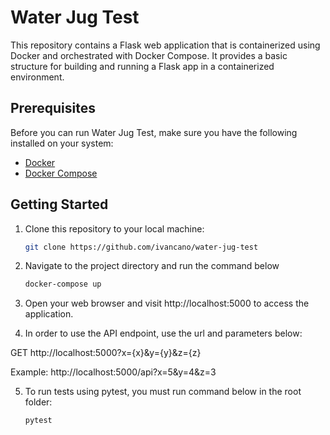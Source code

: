 # Water Jug Test

This repository contains a Flask web application that is containerized using Docker and orchestrated with Docker Compose. It provides a basic structure for building and running a Flask app in a containerized environment.

## Prerequisites

Before you can run Water Jug Test, make sure you have the following installed on your system:

- [Docker](https://docs.docker.com/get-docker/)
- [Docker Compose](https://docs.docker.com/compose/install/)

## Getting Started

1. Clone this repository to your local machine:

   ```bash
   git clone https://github.com/ivancano/water-jug-test
   ```

2. Navigate to the project directory and run the command below

   ```bash
   docker-compose up
   ```

3. Open your web browser and visit http://localhost:5000 to access the application.

4. In order to use the API endpoint, use the url and parameters below:

GET http://localhost:5000?x={x}&y={y}&z={z}

Example: http://localhost:5000/api?x=5&y=4&z=3


5. To run tests using pytest, you must run command below in the root folder:

    ```bash
    pytest
    ```